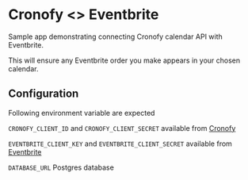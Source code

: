 # Cronofy <> Eventbrite

Sample app demonstrating connecting Cronofy calendar API with Eventbrite.

This will ensure any Eventbrite order you make appears in your chosen calendar.

## Configuration

Following environment variable are expected

`CRONOFY_CLIENT_ID` and `CRONOFY_CLIENT_SECRET` available from [Cronofy](http://www.cronofy.com/developers)

`EVENTBRITE_CLIENT_KEY` and `EVENTBRITE_CLIENT_SECRET` available from [Eventbrite](http://developers.eventbrite.com)

`DATABASE_URL` Postgres database
